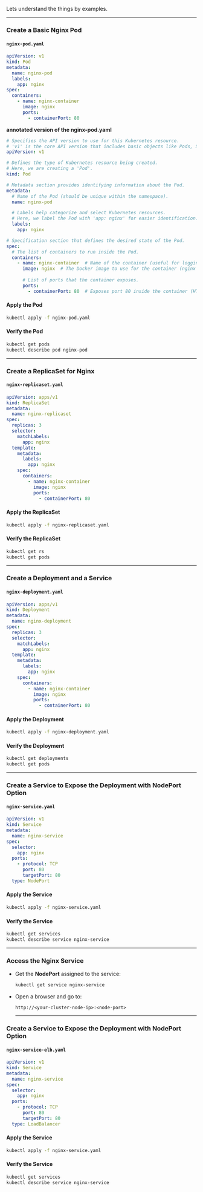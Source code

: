 Lets understand the things by examples.

---

### **Create a Basic Nginx Pod**
#### **`nginx-pod.yaml`**
```yaml
apiVersion: v1
kind: Pod
metadata:
  name: nginx-pod
  labels:
    app: nginx
spec:
  containers:
    - name: nginx-container
      image: nginx
      ports:
        - containerPort: 80
```

**annotated version of the nginx-pod.yaml**

```yaml
# Specifies the API version to use for this Kubernetes resource.
# 'v1' is the core API version that includes basic objects like Pods, Services, ConfigMaps, etc.
apiVersion: v1  

# Defines the type of Kubernetes resource being created.
# Here, we are creating a 'Pod'.
kind: Pod  

# Metadata section provides identifying information about the Pod.
metadata:  
  # Name of the Pod (should be unique within the namespace).
  name: nginx-pod  

  # Labels help categorize and select Kubernetes resources.
  # Here, we label the Pod with 'app: nginx' for easier identification.
  labels:  
    app: nginx  

# Specification section that defines the desired state of the Pod.
spec:  
  # The list of containers to run inside the Pod.
  containers:  
    - name: nginx-container  # Name of the container (useful for logging and debugging).
      image: nginx  # The Docker image to use for the container (nginx is a lightweight web server).
      
      # List of ports that the container exposes.
      ports:  
        - containerPort: 80  # Exposes port 80 inside the container (HTTP traffic).
```

#### **Apply the Pod**
```sh
kubectl apply -f nginx-pod.yaml
```
#### **Verify the Pod**
```sh
kubectl get pods
kubectl describe pod nginx-pod
```

---

### **Create a ReplicaSet for Nginx**
#### **`nginx-replicaset.yaml`**
```yaml
apiVersion: apps/v1
kind: ReplicaSet
metadata:
  name: nginx-replicaset
spec:
  replicas: 3
  selector:
    matchLabels:
      app: nginx
  template:
    metadata:
      labels:
        app: nginx
    spec:
      containers:
        - name: nginx-container
          image: nginx
          ports:
            - containerPort: 80
```
#### **Apply the ReplicaSet**
```sh
kubectl apply -f nginx-replicaset.yaml
```
#### **Verify the ReplicaSet**
```sh
kubectl get rs
kubectl get pods
```

---

### **Create a Deployment and a Service**
#### **`nginx-deployment.yaml`**
```yaml
apiVersion: apps/v1
kind: Deployment
metadata:
  name: nginx-deployment
spec:
  replicas: 3
  selector:
    matchLabels:
      app: nginx
  template:
    metadata:
      labels:
        app: nginx
    spec:
      containers:
        - name: nginx-container
          image: nginx
          ports:
            - containerPort: 80
```
#### **Apply the Deployment**
```sh
kubectl apply -f nginx-deployment.yaml
```
#### **Verify the Deployment**
```sh
kubectl get deployments
kubectl get pods
```

---

### **Create a Service to Expose the Deployment with NodePort Option**
#### **`nginx-service.yaml`**
```yaml
apiVersion: v1
kind: Service
metadata:
  name: nginx-service
spec:
  selector:
    app: nginx
  ports:
    - protocol: TCP
      port: 80
      targetPort: 80
  type: NodePort
```
#### **Apply the Service**
```sh
kubectl apply -f nginx-service.yaml
```
#### **Verify the Service**
```sh
kubectl get services
kubectl describe service nginx-service
```

---

### **Access the Nginx Service**
- Get the **NodePort** assigned to the service:
  ```sh
  kubectl get service nginx-service
  ```
- Open a browser and go to:
  ```
  http://<your-cluster-node-ip>:<node-port>
  ```

  ---

### **Create a Service to Expose the Deployment with NodePort Option**

#### **`nginx-service-elb.yaml`**

```yaml
apiVersion: v1
kind: Service
metadata:
  name: nginx-service
spec:
  selector:
    app: nginx
  ports:
    - protocol: TCP
      port: 80
      targetPort: 80
  type: LoadBalancer
```

#### **Apply the Service**
```sh
kubectl apply -f nginx-service.yaml
```
#### **Verify the Service**
```sh
kubectl get services
kubectl describe service nginx-service
```
